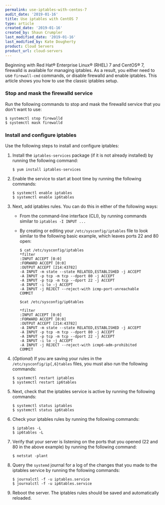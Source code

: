 ```yaml
---
permalink: use-iptables-with-centos-7
audit_date: '2019-01-16'
title: Use iptables with CentOS 7
type: article
created_date: '2019-01-16'
created_by: Shaun Crumpler
last_modified_date: '2019-01-16'
last_modified_by: Kate Dougherty
product: Cloud Servers
product_url: cloud-servers
---
```


Beginning with Red Hat&reg; Enterprise Linux&reg; (RHEL) 7 and CentOS&reg; 7, firewalld is available for managing iptables. 
As a result, you either need to use `firewall-cmd` commands, or disable firewalld and enable iptables. 
This article shows you how to use the classic iptables setup.

### Stop and mask the firewalld service

Run the following commands to stop and mask the firewalld service that you don't want to use:

    $ systemctl stop firewalld
    $ systemctl mask firewalld

### Install and configure iptables

Use the following steps to install and configure iptables:

1. Install the `iptables-services` package (if it is not already installed) by running the following command:

       $ yum install iptables-services

2. Enable the service to start at boot time by running the following commands:

       $ systemctl enable iptables
       $ systemctl enable ip6tables

3. Next, add iptables rules. You can do this in either of the following ways:

   - From the command-line interface (CLI), by running commands similar to `iptables -I INPUT ...`
   - By creating or editing your `/etc/sysconfig/iptables` file to look similar to the following basic example, 
     which leaves ports 22 and 80 open:

         $ cat /etc/sysconfig/iptables
         *filter
         :INPUT ACCEPT [0:0]
         :FORWARD ACCEPT [0:0]
         :OUTPUT ACCEPT [214:43782]
         -A INPUT -m state --state RELATED,ESTABLISHED -j ACCEPT
         -A INPUT -p tcp -m tcp --dport 80 -j ACCEPT
         -A INPUT -p tcp -m tcp --dport 22 -j ACCEPT
         -A INPUT -i lo -j ACCEPT
         -A INPUT -j REJECT --reject-with icmp-port-unreachable
         COMMIT

         $cat /etc/sysconfig/ip6tables

         *filter
         :INPUT ACCEPT [0:0]
         :FORWARD ACCEPT [0:0]
         :OUTPUT ACCEPT [214:43782]
         -A INPUT -m state --state RELATED,ESTABLISHED -j ACCEPT
         -A INPUT -p tcp -m tcp --dport 80 -j ACCEPT
         -A INPUT -p tcp -m tcp --dport 22 -j ACCEPT
         -A INPUT -i lo -j ACCEPT
         -A INPUT -j REJECT --reject-with icmp6-adm-prohibited
         COMMIT

4. (*Optional*) If you are saving your rules in the `/etc/sysconfig/ip{,6}tables` files, you must also run the following 
   commands:

       $ systemctl restart iptables
       $ systemctl restart ip6tables

5. Next, check that the iptables service is active by running the following commands:

       $ systemctl status iptables
       $ systemctl status ip6tables

6. Check your iptables rules by running the following commands:

       $ iptables -L
       $ ip6tables -L

7. Verify that your server is listening on the ports that you opened (22 and 80 in the above example) by running the following 
   command:

       $ netstat -plant

8. Query the `systemd` journal for a log of the changes that you made to the iptables service by running the following 
   commands:

       $ journalctl -f -u iptables.service
       $ journalctl -f -u ip6tables.service

9. Reboot the server. The iptables rules should be saved and automatically reloaded. 
